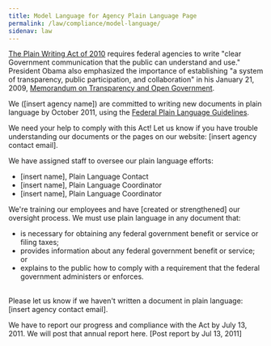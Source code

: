 ```yaml
---
title: Model Language for Agency Plain Language Page
permalink: /law/compliance/model-language/
sidenav: law
---
```


[The Plain Writing Act of 2010](http://frwebgate.access.gpo.gov/cgi-bin/getdoc.cgi?dbname=111_cong_bills&docid=f:h946enr.txt.pdf) requires federal agencies to write "clear Government communication that the public can understand and use." President Obama also emphasized the importance of establishing "a system of transparency, public participation, and collaboration" in his January 21, 2009, [Memorandum on Transparency and Open Government](http://www.whitehouse.gov/the_press_office/Transparency_and_Open_Government/).

We ([insert agency name]) are committed to writing new documents in plain language by October 2011, using the [Federal Plain Language Guidelines](http://www.plainlanguage.gov/howto/guidelines/FederalPLGuidelines/TOC.cfm).

We need your help to comply with this Act! Let us know if you have trouble understanding our documents or the pages on our website: [insert agency contact email].

We have assigned staff to oversee our plain language efforts:

- [insert name], Plain Language Contact
- [insert name], Plain Language Coordinator
- [insert name], Plain Language Coordinator

We're training our employees and have [created or strengthened] our oversight process. We must use plain language in any document that:

- is necessary for obtaining any federal government benefit or service or filing taxes;
- provides information about any federal government benefit or service; or
- explains to the public how to comply with a requirement that the federal government administers or enforces.

<br>
Please let us know if we haven't written a document in plain language: [insert agency contact email].

We have to report our progress and compliance with the Act by July 13, 2011\. We will post that annual report here. [Post report by Jul 13, 2011]
